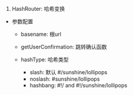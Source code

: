 1. HashRouter: 哈希变换
   
+ 参数配置
  
  + basename: 根url
  + getUserConfirmation: 跳转确认函数
  + hashType: 哈希类型
  
    + slash: 默认  #/sunshine/lollipops
    + noslash: #sunshine/lollipops
    + hashbang: #!/ and #!/sunshine/lollipops